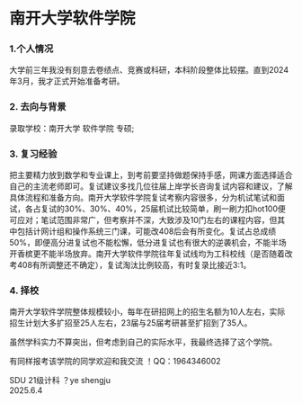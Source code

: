 # 南开大学软件学院

### 1.个人情况

大学前三年我没有刻意去卷绩点、竞赛或科研，本科阶段整体比较摆。直到2024年3月，我才正式开始准备考研。

### 2. 去向与背景

录取学校：南开大学 软件学院 专硕;

### 3. 复习经验

把主要精力放到数学和专业课上，到考前要坚持做题保持手感，网课方面选择适合自己的主流老师即可。复试建议多找几位往届上岸学长咨询复试内容和建议，了解具体流程和准备方向。南开大学软件学院复试考察内容很多，分为机试笔试和面试，各占复试的30%、30%、40%，25届机试比较简单，刷一刷力扣hot100便可应对；笔试范围非常广，但考察并不深，大致涉及10门左右的课程内容，但其中包括计网计组和操作系统三门课，可能改408后会有所变化。复试占总成绩50%，即便高分进复试也不能松懈，低分进复试也有很大的逆袭机会，不能半场开香槟更不能半场放弃。南开大学软件学院往年复试线均为工科校线（是否随着改考408有所调整还不确定），复试淘汰比例较高，有时复录比接近3:1。

### 4. 择校

南开大学软件学院整体规模较小，每年在研招网上的招生名额为10人左右，实际招生计划大多扩招至25人左右，23届与25届考研甚至扩招到了35人。

虽然学科实力不算突出，但考虑到自己的实际水平，我最终选择了这个学院。

有同样报考该学院的同学欢迎和我交流 ！QQ：1964346002

SDU 21级计科 ？ye shengju\
2025.6.4
